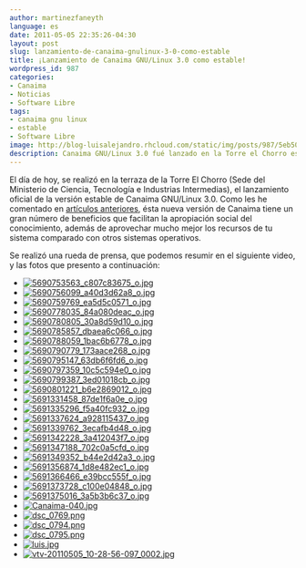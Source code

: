 ```yaml
---
author: martinezfaneyth
language: es
date: 2011-05-05 22:35:26-04:30
layout: post
slug: lanzamiento-de-canaima-gnulinux-3-0-como-estable
title: ¡Lanzamiento de Canaima GNU/Linux 3.0 como estable!
wordpress_id: 987
categories:
- Canaima
- Noticias
- Software Libre
tags:
- canaima gnu linux
- estable
- Software Libre
image: http://blog-luisalejandro.rhcloud.com/static/img/posts/987/5eb50122ca52082442b5e0f1f95f10b8.jpg
description: Canaima GNU/Linux 3.0 fué lanzado en la Torre el Chorro este 5 de Mayo
---
```


El día de hoy, se realizó en la terraza de la Torre El Chorro (Sede del Ministerio de Ciencia, Tecnología e Industrias Intermedias), el lanzamiento oficial de la versión estable de Canaima GNU/Linux 3.0. Como les he comentado en [artículos anteriores](http://huntingbears.com.ve/como-instalar-la-version-en-desarrollo-de-canaima-gnulinux-3-0.html), ésta nueva versión de Canaima tiene un gran número de beneficios que facilitan la apropiación social del conocimiento, además de aprovechar mucho mejor los recursos de tu sistema comparado con otros sistemas operativos.

Se realizó una rueda de prensa, que podemos resumir en el siguiente video, y las fotos que presento a continuación:

<span class="youtube" data-youtube-id="_CD1gXIUyN8"></span>

<span class="picasa" data-picasa-id="5773727261261490481"><ul class="picasa-album"><li class="picasa-image"><a class="picasa-image-large" title="5690753563_c807c83675_o.jpg" href="http://blog-luisalejandro.rhcloud.com/static/img/posts/987/3fc01db14869f15ad2387d09fdf5c4ea.jpg"><img class="picasa-image-thumb" src="http://blog-luisalejandro.rhcloud.com/static/img/posts/987/1376284548d1b55d38776a59b2907774.jpg" alt="5690753563_c807c83675_o.jpg"></a></li><li class="picasa-image"><a class="picasa-image-large" title="5690756099_a40d3d62a8_o.jpg" href="http://blog-luisalejandro.rhcloud.com/static/img/posts/987/bf75e473036131f82fefd2a5a20dbd76.jpg"><img class="picasa-image-thumb" src="http://blog-luisalejandro.rhcloud.com/static/img/posts/987/459525260c4f6676a6cd868cbdad3101.jpg" alt="5690756099_a40d3d62a8_o.jpg"></a></li><li class="picasa-image"><a class="picasa-image-large" title="5690759769_ea5d5c0571_o.jpg" href="http://blog-luisalejandro.rhcloud.com/static/img/posts/987/fd3a850b8c4be3c0787dda7c5f8b31ea.jpg"><img class="picasa-image-thumb" src="http://blog-luisalejandro.rhcloud.com/static/img/posts/987/f2999247e5d258090bec6cba847d27c1.jpg" alt="5690759769_ea5d5c0571_o.jpg"></a></li><li class="picasa-image"><a class="picasa-image-large" title="5690778035_84a080deac_o.jpg" href="http://blog-luisalejandro.rhcloud.com/static/img/posts/987/35d97224eb1a4e3c42da8721b9083188.jpg"><img class="picasa-image-thumb" src="http://blog-luisalejandro.rhcloud.com/static/img/posts/987/c3f26667817cbf9fde7f1e3c9f26dae5.jpg" alt="5690778035_84a080deac_o.jpg"></a></li><li class="picasa-image"><a class="picasa-image-large" title="5690780805_30a8d59d10_o.jpg" href="http://blog-luisalejandro.rhcloud.com/static/img/posts/987/27ceffdd1d289ebdce8d123d34ba5070.jpg"><img class="picasa-image-thumb" src="http://blog-luisalejandro.rhcloud.com/static/img/posts/987/52e195bd719e8f05563b4771e46af040.jpg" alt="5690780805_30a8d59d10_o.jpg"></a></li><li class="picasa-image"><a class="picasa-image-large" title="5690785857_dbaea6c066_o.jpg" href="http://blog-luisalejandro.rhcloud.com/static/img/posts/987/3b9d376ee5f32c766b9585003335ed5c.jpg"><img class="picasa-image-thumb" src="http://blog-luisalejandro.rhcloud.com/static/img/posts/987/27a4835b0fcecf74a52ce16cac070870.jpg" alt="5690785857_dbaea6c066_o.jpg"></a></li><li class="picasa-image"><a class="picasa-image-large" title="5690788059_1bac6b6778_o.jpg" href="http://blog-luisalejandro.rhcloud.com/static/img/posts/987/3843727ce2c2a1a6a3fd397c5fda5df1.jpg"><img class="picasa-image-thumb" src="http://blog-luisalejandro.rhcloud.com/static/img/posts/987/efc153b8b5468d50f1bec40f06933d2b.jpg" alt="5690788059_1bac6b6778_o.jpg"></a></li><li class="picasa-image"><a class="picasa-image-large" title="5690790779_173aace268_o.jpg" href="http://blog-luisalejandro.rhcloud.com/static/img/posts/987/90d4ec82bc73f5a8773f1b5b746df640.jpg"><img class="picasa-image-thumb" src="http://blog-luisalejandro.rhcloud.com/static/img/posts/987/fb3ece20fd45b8c80ad3ab26f71d2e3f.jpg" alt="5690790779_173aace268_o.jpg"></a></li><li class="picasa-image"><a class="picasa-image-large" title="5690795147_63db6f6fd6_o.jpg" href="http://blog-luisalejandro.rhcloud.com/static/img/posts/987/d8f89405972eb0bc6c2fc90475a979e8.jpg"><img class="picasa-image-thumb" src="http://blog-luisalejandro.rhcloud.com/static/img/posts/987/33d08e2f58b97409e75bced2fbcbac27.jpg" alt="5690795147_63db6f6fd6_o.jpg"></a></li><li class="picasa-image"><a class="picasa-image-large" title="5690797359_10c5c594e0_o.jpg" href="http://blog-luisalejandro.rhcloud.com/static/img/posts/987/750f29c6d1fadd03644b31fb3f497a7c.jpg"><img class="picasa-image-thumb" src="http://blog-luisalejandro.rhcloud.com/static/img/posts/987/54206173d397adb8af84ad5c48eedf8c.jpg" alt="5690797359_10c5c594e0_o.jpg"></a></li><li class="picasa-image"><a class="picasa-image-large" title="5690799387_3ed01018cb_o.jpg" href="http://blog-luisalejandro.rhcloud.com/static/img/posts/987/3b690af5f155beb19c7a60c0b8c42f76.jpg"><img class="picasa-image-thumb" src="http://blog-luisalejandro.rhcloud.com/static/img/posts/987/c013583c9aab7f22e5a2951eff7c9937.jpg" alt="5690799387_3ed01018cb_o.jpg"></a></li><li class="picasa-image"><a class="picasa-image-large" title="5690801221_b6e2869012_o.jpg" href="http://blog-luisalejandro.rhcloud.com/static/img/posts/987/d924598712bb80b5dbfc3b342c6eb9af.jpg"><img class="picasa-image-thumb" src="http://blog-luisalejandro.rhcloud.com/static/img/posts/987/125820d053ba7724df8496000e13cc15.jpg" alt="5690801221_b6e2869012_o.jpg"></a></li><li class="picasa-image"><a class="picasa-image-large" title="5691331458_87de1f6a0e_o.jpg" href="http://blog-luisalejandro.rhcloud.com/static/img/posts/987/4ddc16494c6c863bb44182f4fab0c2d4.jpg"><img class="picasa-image-thumb" src="http://blog-luisalejandro.rhcloud.com/static/img/posts/987/28e40eb9c7e61265096f5b4d21e6e8b1.jpg" alt="5691331458_87de1f6a0e_o.jpg"></a></li><li class="picasa-image"><a class="picasa-image-large" title="5691335296_f5a40fc932_o.jpg" href="http://blog-luisalejandro.rhcloud.com/static/img/posts/987/ea4e868af78ce1c240ea36594cf7d8c2.jpg"><img class="picasa-image-thumb" src="http://blog-luisalejandro.rhcloud.com/static/img/posts/987/a84c2d5a5b0054d108f3872ff1833359.jpg" alt="5691335296_f5a40fc932_o.jpg"></a></li><li class="picasa-image"><a class="picasa-image-large" title="5691337624_a928115437_o.jpg" href="http://blog-luisalejandro.rhcloud.com/static/img/posts/987/0bc625a5842a979f4ab84cc55b2f24e0.jpg"><img class="picasa-image-thumb" src="http://blog-luisalejandro.rhcloud.com/static/img/posts/987/549c036f8c882f206b0754d6fb2f9326.jpg" alt="5691337624_a928115437_o.jpg"></a></li><li class="picasa-image"><a class="picasa-image-large" title="5691339762_3ecafb4d48_o.jpg" href="http://blog-luisalejandro.rhcloud.com/static/img/posts/987/067d2d0010e320d2c1940e7ba2bb084a.jpg"><img class="picasa-image-thumb" src="http://blog-luisalejandro.rhcloud.com/static/img/posts/987/d831267b60f2782ae4570467506fa09e.jpg" alt="5691339762_3ecafb4d48_o.jpg"></a></li><li class="picasa-image"><a class="picasa-image-large" title="5691342228_3a412043f7_o.jpg" href="http://blog-luisalejandro.rhcloud.com/static/img/posts/987/80870d182efefbfba293d5e7180b74f2.jpg"><img class="picasa-image-thumb" src="http://blog-luisalejandro.rhcloud.com/static/img/posts/987/39e9afb1b6bc1ce46622edc8a7b89f81.jpg" alt="5691342228_3a412043f7_o.jpg"></a></li><li class="picasa-image"><a class="picasa-image-large" title="5691347188_702c0a5cfd_o.jpg" href="http://blog-luisalejandro.rhcloud.com/static/img/posts/987/1b10a8ef354051eb9991066285b9fa8d.jpg"><img class="picasa-image-thumb" src="http://blog-luisalejandro.rhcloud.com/static/img/posts/987/d0f35a6ae475fdde85fca203248b9d1f.jpg" alt="5691347188_702c0a5cfd_o.jpg"></a></li><li class="picasa-image"><a class="picasa-image-large" title="5691349352_b44e2d42a3_o.jpg" href="http://blog-luisalejandro.rhcloud.com/static/img/posts/987/ecad79ab8e4c1ed0aadb6f6e9ed5b507.jpg"><img class="picasa-image-thumb" src="http://blog-luisalejandro.rhcloud.com/static/img/posts/987/f1e476d16e5e8d4da05f2923ffc93a54.jpg" alt="5691349352_b44e2d42a3_o.jpg"></a></li><li class="picasa-image"><a class="picasa-image-large" title="5691356874_1d8e482ec1_o.jpg" href="http://blog-luisalejandro.rhcloud.com/static/img/posts/987/dd8d3ad10b6d683aff026df43c89ce2f.jpg"><img class="picasa-image-thumb" src="http://blog-luisalejandro.rhcloud.com/static/img/posts/987/eeb38b54d17eb918e4030e1ca11f70e4.jpg" alt="5691356874_1d8e482ec1_o.jpg"></a></li><li class="picasa-image"><a class="picasa-image-large" title="5691366466_e39bcc555f_o.jpg" href="http://blog-luisalejandro.rhcloud.com/static/img/posts/987/31e9aebaf5c7bf9a859a9d48b04fb5a4.jpg"><img class="picasa-image-thumb" src="http://blog-luisalejandro.rhcloud.com/static/img/posts/987/3f0b522717122c79a3cce6277ad465af.jpg" alt="5691366466_e39bcc555f_o.jpg"></a></li><li class="picasa-image"><a class="picasa-image-large" title="5691373728_c100e04848_o.jpg" href="http://blog-luisalejandro.rhcloud.com/static/img/posts/987/58645349b101a8b80ea440e3565d83c1.jpg"><img class="picasa-image-thumb" src="http://blog-luisalejandro.rhcloud.com/static/img/posts/987/fa12265d45a76dcc60ef6bee91c92f08.jpg" alt="5691373728_c100e04848_o.jpg"></a></li><li class="picasa-image"><a class="picasa-image-large" title="5691375016_3a5b3b6c37_o.jpg" href="http://blog-luisalejandro.rhcloud.com/static/img/posts/987/ff83024454a3aefee218b95a2aa044b1.jpg"><img class="picasa-image-thumb" src="http://blog-luisalejandro.rhcloud.com/static/img/posts/987/9d8d26443e642cfbb7b76b14912b029f.jpg" alt="5691375016_3a5b3b6c37_o.jpg"></a></li><li class="picasa-image"><a class="picasa-image-large" title="Canaima-040.jpg" href="http://blog-luisalejandro.rhcloud.com/static/img/posts/987/4617481567a05aaf45e4e88a125a017b.jpg"><img class="picasa-image-thumb" src="http://blog-luisalejandro.rhcloud.com/static/img/posts/987/8916db75e304ec722f26aae822fe7eef.jpg" alt="Canaima-040.jpg"></a></li><li class="picasa-image"><a class="picasa-image-large" title="dsc_0769.png" href="http://blog-luisalejandro.rhcloud.com/static/img/posts/987/09f83d3921b5fe9ad1e23d1dc031c7b0.jpg"><img class="picasa-image-thumb" src="http://blog-luisalejandro.rhcloud.com/static/img/posts/987/cb26bfde7835ab2b55b398b371c4cb4d.jpg" alt="dsc_0769.png"></a></li><li class="picasa-image"><a class="picasa-image-large" title="dsc_0794.png" href="http://blog-luisalejandro.rhcloud.com/static/img/posts/987/34425b4946c83538e78b7b2af081c0aa.jpg"><img class="picasa-image-thumb" src="http://blog-luisalejandro.rhcloud.com/static/img/posts/987/3d4d75058d43a4eb4979917f872a1864.jpg" alt="dsc_0794.png"></a></li><li class="picasa-image"><a class="picasa-image-large" title="dsc_0795.png" href="http://blog-luisalejandro.rhcloud.com/static/img/posts/987/86a0062c16165bf905aa1981fabb060b.jpg"><img class="picasa-image-thumb" src="http://blog-luisalejandro.rhcloud.com/static/img/posts/987/1751d685e1fc30abf54e818ea52dde0a.jpg" alt="dsc_0795.png"></a></li><li class="picasa-image"><a class="picasa-image-large" title="luis.jpg" href="http://blog-luisalejandro.rhcloud.com/static/img/posts/987/5eb50122ca52082442b5e0f1f95f10b8.jpg"><img class="picasa-image-thumb" src="http://blog-luisalejandro.rhcloud.com/static/img/posts/987/4f0de8339ac23d0c4c2f580f2aebd8bf.jpg" alt="luis.jpg"></a></li><li class="picasa-image"><a class="picasa-image-large" title="vtv-20110505_10-28-56-097_0002.jpg" href="http://blog-luisalejandro.rhcloud.com/static/img/posts/987/a9f37735b0fedaa79beb17db57e9a112.jpg"><img class="picasa-image-thumb" src="http://blog-luisalejandro.rhcloud.com/static/img/posts/987/cacb14f43516c57b7448b82db8c3501e.jpg" alt="vtv-20110505_10-28-56-097_0002.jpg"></a></li></ul></span>
